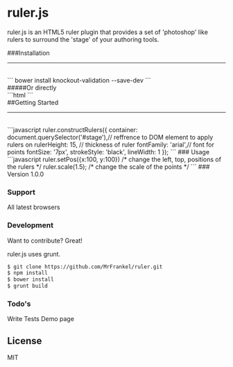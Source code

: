 ruler.js
======

ruler.js is an HTML5 ruler plugin that provides a set of 'photoshop' like rulers to surround the 'stage' of your authoring tools.

###Installation
<hr>
<br/>
```
bower install knockout-validation --save-dev
```
<br/>
#####Or directly
<br/>
```html
<script src="css/ruler.css"></script>
<script src="js/ruler.js"></script>
```
<br/>
##Getting Started
<hr>
<br/>
```javascript
 ruler.constructRulers({
        container: document.querySelector('#stage'),// reffrence to DOM element to apply rulers on 
        rulerHeight: 15, // thickness of ruler
        fontFamily: 'arial',// font for points
        fontSize: '7px', 
        strokeStyle: 'black',
        lineWidth: 1
    });
```
### Usage 
```javascript
ruler.setPos({x:100, y:100})
/*
change the left, top, positions of the rulers
*/
ruler.scale(1.5);
/*
change the scale of the points
*/
```
### Version
1.0.0

### Support

All latest browsers


### Development

Want to contribute? Great!

ruler.js uses grunt.
```sh
$ git clone https://github.com/MrFrankel/ruler.git
$ npm install
$ bower install
$ grunt build
```

### Todo's

Write Tests
Demo page

License
----

MIT


